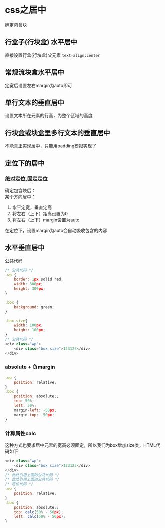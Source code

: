 # css之居中
确定包含块

## 行盒子(行块盒) 水平居中
直接设置行盒(行块盒)父元素 ```text-align:center```

## 常规流块盒水平居中
定宽后设置左右margin为auto即可

## 单行文本的垂直居中
设置文本所在元素的行高，为整个区域的高度

## 行块盒或块盒里多行文本的垂直居中
不能真正实现居中，只能用padding模拟实现了


## 定位下的居中
### 绝对定位,固定定位
确定包含块后：<br/>
某个方向居中：<br/>
1. 水平定宽，垂直定高
2. 将左右（上下）距离设置为0
2. 将左右（上下）margin设置为auto

在定位下，设置margin为auto会自动吸收包含的内容

## 水平垂直居中
公共代码
```js
/* 公共代码 */
.wp {
    border: 1px solid red;
    width: 300px;
    height: 300px;
}

.box {
    background: green;    
}

.box.size{
    width: 100px;
    height: 100px;
}
/* 公共代码 */
<div class="wp">
    <div class="box size">123123</div>
</div>
```

### absolute + 负margin
```js
.wp {
    position: relative;
}
.box {
    position: absolute;;
    top: 50%;
    left: 50%;
    margin-left: -50px;
    margin-top: -50px;
}
```

### 计算属性calc
这种方式也要求居中元素的宽高必须固定，所以我们为box增加size类，HTML代码如下
```js
<div class="wp">
    <div class="box size">123123</div>
</div>
/* 此处引用上面的公共代码 */
/* 此处引用上面的公共代码 */
/* 定位代码 */
.wp {
    position: relative;
}
.box {
    position: absolute;;
    top: calc(50% - 50px);
    left: calc(50% - 50px);
}
```